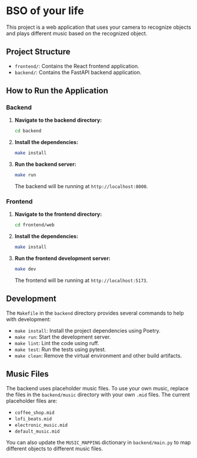 # BSO of your life

This project is a web application that uses your camera to recognize objects and plays different music based on the recognized object.

## Project Structure

- `frontend/`: Contains the React frontend application.
- `backend/`: Contains the FastAPI backend application.

## How to Run the Application

### Backend

1.  **Navigate to the backend directory:**
    ```bash
    cd backend
    ```

2.  **Install the dependencies:**
    ```bash
    make install
    ```

3.  **Run the backend server:**
    ```bash
    make run
    ```
    The backend will be running at `http://localhost:8000`.

### Frontend

1.  **Navigate to the frontend directory:**
    ```bash
    cd frontend/web
    ```

2.  **Install the dependencies:**
    ```bash
    make install
    ```

3.  **Run the frontend development server:**
    ```bash
    make dev
    ```
    The frontend will be running at `http://localhost:5173`.

## Development

The `Makefile` in the `backend` directory provides several commands to help with development:

- `make install`: Install the project dependencies using Poetry.
- `make run`: Start the development server.
- `make lint`: Lint the code using ruff.
- `make test`: Run the tests using pytest.
- `make clean`: Remove the virtual environment and other build artifacts.

## Music Files

The backend uses placeholder music files. To use your own music, replace the files in the `backend/music` directory with your own `.mid` files. The current placeholder files are:

- `coffee_shop.mid`
- `lofi_beats.mid`
- `electronic_music.mid`
- `default_music.mid`

You can also update the `MUSIC_MAPPING` dictionary in `backend/main.py` to map different objects to different music files.
